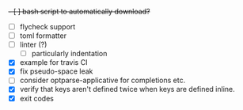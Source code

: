 ~~- [ ] bash script to automatically download?~~
- [ ] flycheck support
- [ ] toml formatter
- [ ] linter (?)
  - [ ] particularly indentation
- [x] example for travis CI
- [x] fix pseudo-space leak
- [ ] consider optparse-applicative for completions etc.
- [x] verify that keys aren't defined twice when keys are defined
  inline.
- [x] exit codes
